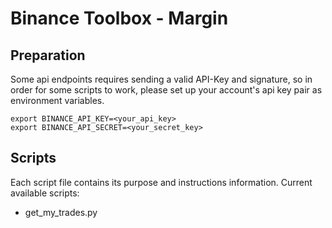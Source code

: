 # Binance Toolbox - Margin

## Preparation
Some api endpoints requires sending a valid API-Key and signature, so in order for some scripts to work, please set up 
your account's api key pair as environment variables.

```shell
export BINANCE_API_KEY=<your_api_key>
export BINANCE_API_SECRET=<your_secret_key>
```

## Scripts
Each script file contains its purpose and instructions information. Current available scripts:

- get_my_trades.py


